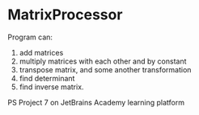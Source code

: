 # MatrixProcessor
 Program can:
 1. add matrices 
 2. multiply matrices with each other and by constant
 3. transpose matrix, and some another transformation
 4. find determinant
 5. find inverse matrix.
 
 PS Project 7 on JetBrains Academy learning platform
